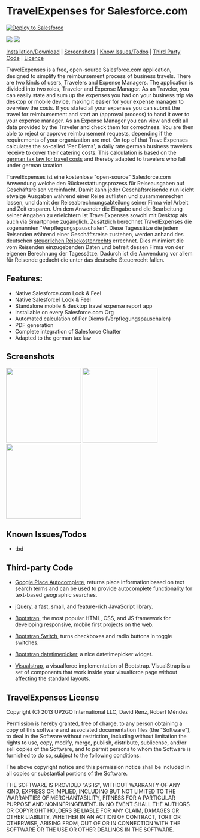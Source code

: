 # TravelExpenses for Salesforce.com #

<a href="https://githubsfdeploy.herokuapp.com?owner=Up2Go&repo=travelexpenses&ref=master">
  <img alt="Deploy to Salesforce"
       src="https://raw.githubusercontent.com/afawcett/githubsfdeploy/master/deploy.png">
</a>

<a href="https://codeclimate.com/github/Up2Go/travelexpenses"><img src="https://codeclimate.com/github/Up2Go/travelexpenses/badges/gpa.svg" /></a>
<a href="https://codeclimate.com/github/Up2Go/travelexpenses"><img src="https://codeclimate.com/github/Up2Go/travelexpenses/badges/issue_count.svg" /></a>

[Installation/Download](#installationdownload) | [Screenshots](#screenshots) | [Know Issues/Todos](#known-issuestodos) | [Third Party Code](#third-party-code) | [Licence](#visualforce-tablegrid-license)

TravelExpenses is a free, open-source Salesforce.com application, designed to simplify the reimbursement process of business travels. 
There are two kinds of users, Travelers and Expense Managers.
The application is divided into two roles, Traveler and Expense Manager.
As an Traveler, you can easily state and sum up the expenses you had on your business trip via desktop or mobile device, making it easier for your expense manager to overview the costs. If you stated all your expenses you can submit the travel for reimbursement and start an (approval process) to hand it over to your expense manager. 
As an Expense Manager you can view and edit all data provided by the Traveler and check them for correctness. You are then able to reject or approve reimbursement requests, depending if the requirements of your organization are met.
On top of that TravelExpenses calculates the so-called 'Per Diems', a daily rate german business travelers receive to cover their catering costs. This calculation is based on the [german tax law for travel costs](http://www.bundesfinanzministerium.de/Content/DE/Monatsberichte/2014/03/Inhalte/Kapitel-3-Analysen/3-4-reform-steuerliches-reisekostenrecht.html)
and thereby adapted to travelers who fall under german taxation.



TravelExpenses ist eine kostenlose "open-source" Salesforce.com Anwendung welche den Rückerstattungsprozess für Reiseausgaben auf Geschäftsreisen vereinfacht. Damit kann jeder Geschäftsreisende nun leicht etwaige Ausgaben während einer Reise auflisten und zusammenrechen lassen, und damit der Reiseabrechnungsabteilung seiner Firma viel Arbeit und Zeit ersparen. Um dem Anwender die Eingabe und die Bearbeitung seiner Angaben zu erleichtern ist TravelExpenses sowohl mit Desktop als auch via Smartphone zugänglich. Zusätzlich berechnet TravelExpenses die sogenannten "Verpflegungspauschalen". Diese Tagessätze die jedem Reisenden während einer Geschäftsreise zustehen, werden anhand des deutschen [steuerlichen Reisekostenrechts](http://www.bundesfinanzministerium.de/Content/DE/Monatsberichte/2014/03/Inhalte/Kapitel-3-Analysen/3-4-reform-steuerliches-reisekostenrecht.html) errechnet. Dies minimiert die vom Reisenden einzugebenden Daten und befreit dessen Firma von der eigenen Berechnung der Tagessätze. Dadurch ist die Anwendung vor allem für Reisende gedacht die unter das deutsche Steuerrecht fallen.

 
## Features: ##
- Native Salesforce.com Look & Feel
- Native Salesforce1 Look & Feel
- Standalone mobile & desktop travel expense report app
- Installable on every Salesforce.com Org
- Automated calculation of Per Diems (Verpflegungspauschalen)
- PDF generation
- Complete integration of Salesforce Chatter
- Adapted to the german tax law


## Screenshots ##

<img src="https://github.com/Up2Go/travelexpenses/blob/master/resources/Salesforce1%20-%20Publisher%20Action%20-%20New%20Flight%20-%20Airfare.png" width="200">

<img src="https://github.com/Up2Go/travelexpenses/blob/master/resources/Salesforce1%20-%20Publisher%20Action%20-%20New%20Flight%20-%20Datetimepicker.png" width="200">

<img src="https://github.com/Up2Go/travelexpenses/blob/master/resources/Salesforce1%20-%20Publisher%20Action%20-%20New%20Travel.png" width="200">

## Known Issues/Todos ##

- tbd


## Third-party Code ##

- [Google Place Autocomplete](https://developers.google.com/places/documentation/autocomplete), returns place information based on text search terms and can be used to provide autocomplete functionality for text-based geographic searches.

- [jQuery](http://jquery.com), a fast, small, and feature-rich JavaScript library.

- [Bootstrap](http://getbootstrap.com/), the most popular HTML, CSS, and JS framework for developing responsive, mobile first projects on the web.

- [Bootstrap Switch](http://www.bootstrap-switch.org/), turns checkboxes and radio buttons in toggle switches.

- [Bootstrap datetimepicker](https://github.com/Eonasdan/bootstrap-datetimepicker), a nice datetimepicker widget.

- [Visualstrap](http://blogforce9dev-developer-edition.ap1.force.com/ProjectDetail?id=a0290000009MI61), a visualforce implementation of Bootstrap. VisualStrap is a set of components that work inside your visualforce page without affecting the standard layouts.



## TravelExpenses License ##

Copyright (C) 2013 UP2GO International LLC, David Renz, Robert Méndez

Permission is hereby granted, free of charge, to any person obtaining a
copy of this software and associated documentation files (the
"Software"), to deal in the Software without restriction, including
without limitation the rights to use, copy, modify, merge, publish,
distribute, sublicense, and/or sell copies of the Software, and to
permit persons to whom the Software is furnished to do so, subject to
the following conditions:

The above copyright notice and this permission notice shall be included
in all copies or substantial portions of the Software.

THE SOFTWARE IS PROVIDED "AS IS", WITHOUT WARRANTY OF ANY KIND, EXPRESS
OR IMPLIED, INCLUDING BUT NOT LIMITED TO THE WARRANTIES OF
MERCHANTABILITY, FITNESS FOR A PARTICULAR PURPOSE AND
NONINFRINGEMENT. IN NO EVENT SHALL THE AUTHORS OR COPYRIGHT HOLDERS BE
LIABLE FOR ANY CLAIM, DAMAGES OR OTHER LIABILITY, WHETHER IN AN ACTION
OF CONTRACT, TORT OR OTHERWISE, ARISING FROM, OUT OF OR IN CONNECTION
WITH THE SOFTWARE OR THE USE OR OTHER DEALINGS IN THE SOFTWARE.

